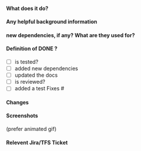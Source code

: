 #### What does it do?

#### Any helpful background information

#### new dependencies, if any? What are they used for?

#### Definition of DONE ?
- [ ] is tested?
- [ ] added new dependencies
- [ ] updated the docs
- [ ] is reviewed?
- [ ] added a test Fixes #

#### Changes


#### Screenshots
(prefer animated gif)

#### Relevent Jira/TFS Ticket
